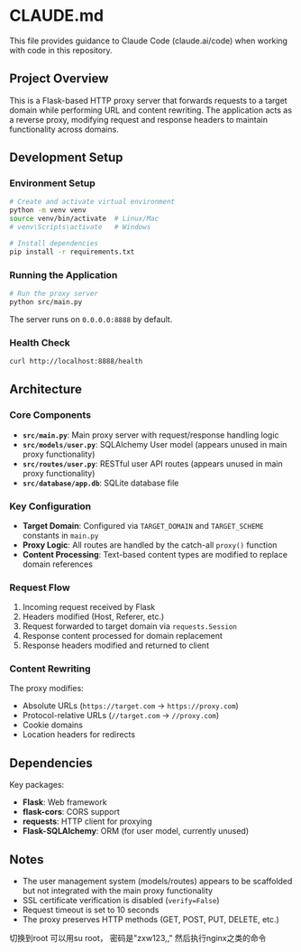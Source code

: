 # CLAUDE.md

This file provides guidance to Claude Code (claude.ai/code) when working with code in this repository.

## Project Overview

This is a Flask-based HTTP proxy server that forwards requests to a target domain while performing URL and content rewriting. The application acts as a reverse proxy, modifying request and response headers to maintain functionality across domains.

## Development Setup

### Environment Setup
```bash
# Create and activate virtual environment
python -m venv venv
source venv/bin/activate  # Linux/Mac
# venv\Scripts\activate   # Windows

# Install dependencies
pip install -r requirements.txt
```

### Running the Application
```bash
# Run the proxy server
python src/main.py
```
The server runs on `0.0.0.0:8888` by default.

### Health Check
```bash
curl http://localhost:8888/health
```

## Architecture

### Core Components

- **`src/main.py`**: Main proxy server with request/response handling logic
- **`src/models/user.py`**: SQLAlchemy User model (appears unused in main proxy functionality)
- **`src/routes/user.py`**: RESTful user API routes (appears unused in main proxy functionality)
- **`src/database/app.db`**: SQLite database file

### Key Configuration
- **Target Domain**: Configured via `TARGET_DOMAIN` and `TARGET_SCHEME` constants in `main.py`
- **Proxy Logic**: All routes are handled by the catch-all `proxy()` function
- **Content Processing**: Text-based content types are modified to replace domain references

### Request Flow
1. Incoming request received by Flask
2. Headers modified (Host, Referer, etc.)
3. Request forwarded to target domain via `requests.Session`
4. Response content processed for domain replacement
5. Response headers modified and returned to client

### Content Rewriting
The proxy modifies:
- Absolute URLs (`https://target.com` → `https://proxy.com`)
- Protocol-relative URLs (`//target.com` → `//proxy.com`)
- Cookie domains
- Location headers for redirects

## Dependencies

Key packages:
- **Flask**: Web framework
- **flask-cors**: CORS support
- **requests**: HTTP client for proxying
- **Flask-SQLAlchemy**: ORM (for user model, currently unused)

## Notes

- The user management system (models/routes) appears to be scaffolded but not integrated with the main proxy functionality
- SSL certificate verification is disabled (`verify=False`)
- Request timeout is set to 10 seconds
- The proxy preserves HTTP methods (GET, POST, PUT, DELETE, etc.)


切换到root
可以用su root， 密码是"zxw123,,"
然后执行nginx之类的命令